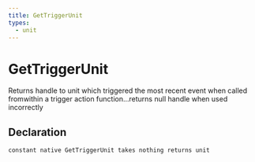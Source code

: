 ```yaml
---
title: GetTriggerUnit
types:
  - unit
---
```


# GetTriggerUnit
Returns handle to unit which triggered the most recent event when called fromwithin a trigger action function...returns null handle when used incorrectly

## Declaration

```
constant native GetTriggerUnit takes nothing returns unit
```